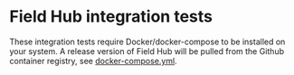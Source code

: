 # Field Hub integration tests

These integration tests require Docker/docker-compose to be installed on your system. A release version of Field Hub will be pulled from the Github container registry, see [docker-compose.yml](docker-compose.yml).